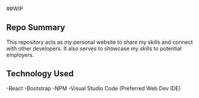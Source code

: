 ##WIP

## Repo Summary  
This repository acts as my personal website to share my skills and connect with other developers. 
It also serves to showcase my skills to potential employers. 

## Technology Used
-React
-Bootstrap
-NPM
-Visual Studio Code (Preferred Web Dev IDE)
